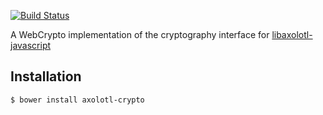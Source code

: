 [![Build Status](https://travis-ci.org/joebandenburg/libaxolotl-crypto-web.svg?branch=master)](https://travis-ci.org/joebandenburg/libaxolotl-crypto-web)

A WebCrypto implementation of the cryptography interface for [libaxolotl-javascript](https://github.com/joebandenburg/libaxolotl-javascript)

## Installation

```
$ bower install axolotl-crypto
```
